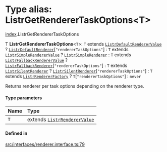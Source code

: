# Type alias: ListrGetRendererTaskOptions<T\>

[index](../modules/index.md).ListrGetRendererTaskOptions

Ƭ **ListrGetRendererTaskOptions**<`T`\>: `T` extends [`ListrDefaultRendererValue`](index.ListrDefaultRendererValue.md) ? [`ListrDefaultRenderer`](index.ListrDefaultRenderer.md)[``"rendererTaskOptions"``] : `T` extends [`ListrSimpleRendererValue`](index.ListrSimpleRendererValue.md) ? [`ListrSimpleRenderer`](index.ListrSimpleRenderer.md) : `T` extends [`ListrFallbackRendererValue`](index.ListrFallbackRendererValue.md) ? [`ListrFallbackRenderer`](index.ListrFallbackRenderer.md)[``"rendererTaskOptions"``] : `T` extends [`ListrSilentRenderer`](index.ListrSilentRenderer.md) ? [`ListrSilentRenderer`](index.ListrSilentRenderer.md)[``"rendererTaskOptions"``] : `T` extends [`ListrRendererFactory`](index.ListrRendererFactory.md) ? `T`[``"rendererTaskOptions"``] : `never`

Returns renderer per task options depending on the renderer type.

#### Type parameters

| Name | Type                                                        |
| :--- | :---------------------------------------------------------- |
| `T`  | extends [`ListrRendererValue`](index.ListrRendererValue.md) |

#### Defined in

[src/interfaces/renderer.interface.ts:79](https://github.com/cenk1cenk2/listr2/blob/12dcf06/src/interfaces/renderer.interface.ts#L79)
